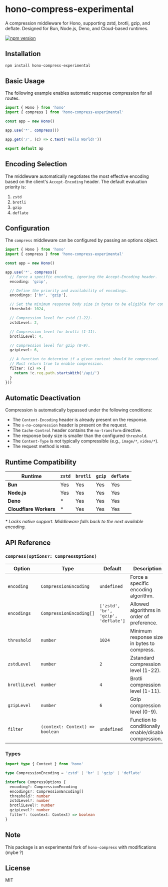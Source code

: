 # hono-compress-experimental

A compression middleware for Hono, supporting zstd, brotli, gzip, and deflate. Designed for Bun, Node.js, Deno, and Cloud-based runtimes.

[![npm version](https://badge.fury.io/js/hono-compress-experimental.svg)](https://www.npmjs.com/package/hono-compress-experimental)

## Installation

```bash
npm install hono-compress-experimental
```

## Basic Usage

The following example enables automatic response compression for all routes.

```typescript
import { Hono } from 'hono'
import { compress } from 'hono-compress-experimental'

const app = new Hono()

app.use('*', compress())

app.get('/', (c) => c.text('Hello World!'))

export default ap
```

## Encoding Selection

The middleware automatically negotiates the most effective encoding based on the client's `Accept-Encoding` header. The default evaluation priority is:

1.  `zstd`
2.  `brotli`
3.  `gzip`
4.  `deflate`

## Configuration

The `compress` middleware can be configured by passing an options object.

```typescript
import { Hono } from 'hono'
import { compress } from 'hono-compress-experimental'

const app = new Hono()

app.use('*', compress({
  // Force a specific encoding, ignoring the Accept-Encoding header.
  encoding: 'gzip',

  // Define the priority and availability of encodings.
  encodings: ['br', 'gzip'],

  // Set the minimum response body size in bytes to be eligible for compression.
  threshold: 1024,

  // Compression level for zstd (1-22).
  zstdLevel: 2,

  // Compression level for brotli (1-11).
  brotliLevel: 4,

  // Compression level for gzip (0-9).
  gzipLevel: 6,

  // A function to determine if a given context should be compressed.
  // Must return true to enable compression.
  filter: (c) => {
    return !c.req.path.startsWith('/api/')
  }
}))
```

## Automatic Deactivation

Compression is automatically bypassed under the following conditions:

*   The `Content-Encoding` header is already present on the response.
*   The `x-no-compression` header is present on the request.
*   The `Cache-Control` header contains the `no-transform` directive.
*   The response body size is smaller than the configured `threshold`.
*   The `Content-Type` is not typically compressible (e.g., `image/*`, `video/*`).
*   The request method is `HEAD`.

## Runtime Compatibility

| Runtime              | `zstd` | `brotli` | `gzip` | `deflate` |
| -------------------- | ------ | -------- | ------ | --------- |
| **Bun**              | Yes    | Yes      | Yes    | Yes       |
| **Node.js**          | Yes    | Yes      | Yes    | Yes       |
| **Deno**             | \*     | Yes      | Yes    | Yes       |
| **Cloudflare Workers** | \*     | Yes      | Yes    | Yes       |

*\* Lacks native support. Middleware falls back to the next available encoding.*

## API Reference

### `compress(options?: CompressOptions)`

| Option      | Type                         | Default                             | Description                                            |
| ----------- | ---------------------------- | ----------------------------------- | ------------------------------------------------------ |
| `encoding`  | `CompressionEncoding`        | `undefined`                         | Force a specific encoding algorithm.                   |
| `encodings` | `CompressionEncoding[]`      | `['zstd', 'br', 'gzip', 'deflate']` | Allowed algorithms in order of preference.             |
| `threshold` | `number`                     | `1024`                              | Minimum response size in bytes to compress.            |
| `zstdLevel` | `number`                     | `2`                                 | Zstandard compression level (1-22).                    |
| `brotliLevel` | `number`                     | `4`                                 | Brotli compression level (1-11).                       |
| `gzipLevel` | `number`                     | `6`                                 | Gzip compression level (0-9).                          |
| `filter`    | `(context: Context) => boolean` | `undefined`                         | Function to conditionally enable/disable compression.  |

### Types

```typescript
import type { Context } from 'hono'

type CompressionEncoding = 'zstd' | 'br' | 'gzip' | 'deflate'

interface CompressOptions {
  encoding?: CompressionEncoding
  encodings?: CompressionEncoding[]
  threshold?: number
  zstdLevel?: number
  brotliLevel?: number
  gzipLevel?: number
  filter?: (context: Context) => boolean
}
```

## Note

This package is an experimental fork of `hono-compress` with modifications (mybe ?)

## License

MIT
